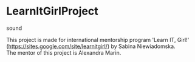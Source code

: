LearnItGirlProject
==================

sound

This project is made for international mentorship program 'Learn IT, Girl!' (https://sites.google.com/site/learnitgirl/) by Sabina Niewiadomska.<br>
The mentor of this project is Alexandra Marin.

